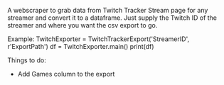 A webscraper to grab data from Twitch Tracker Stream page for any streamer and convert it to a dataframe.
Just supply the Twitch ID of the streamer and where you want the csv export to go.

Example:
  TwitchExporter = TwitchTrackerExport('StreamerID', r'ExportPath')
  df = TwitchExporter.main()
  print(df)

Things to do:
- Add Games column to the export
